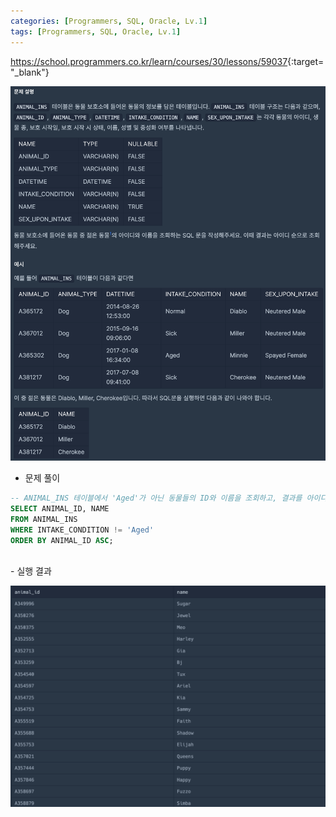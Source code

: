 ```yaml
---
categories: [Programmers, SQL, Oracle, Lv.1]
tags: [Programmers, SQL, Oracle, Lv.1] 
---
```


<https://school.programmers.co.kr/learn/courses/30/lessons/59037>{:target="_blank"}

![문제](/assets/img/programmers/sql/oracle/lv.1/%EC%96%B4%EB%A6%B0_%EB%8F%99%EB%AC%BC_%EC%B0%BE%EA%B8%B0(1).png)

- 문제 풀이

```sql
-- ANIMAL_INS 테이블에서 'Aged'가 아닌 동물들의 ID와 이름을 조회하고, 결과를 아이디 순으로 정렬하여 출력
SELECT ANIMAL_ID, NAME
FROM ANIMAL_INS
WHERE INTAKE_CONDITION != 'Aged'
ORDER BY ANIMAL_ID ASC;
```

<br>
- 실행 결과

![실행 결과](/assets/img/programmers/sql/oracle/lv.1/%EC%96%B4%EB%A6%B0_%EB%8F%99%EB%AC%BC_%EC%B0%BE%EA%B8%B0(2).png)